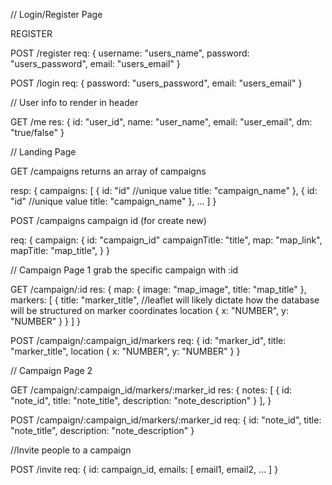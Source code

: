 // Login/Register Page

REGISTER

POST /register req: { username: "users_name", password: "users_password", email: "users_email" }

POST /login req: { password: "users_password", email: "users_email" }

// User info to render in header

GET /me res: { id: "user_id", name: "user_name", email: "user_email", dm: "true/false" }

// Landing Page

GET /campaigns returns an array of campaigns

resp: { campaigns: [ { id: "id" //unique value title: "campaign_name" }, { id: "id" //unique value title: "campaign_name" }, ... ] }

POST /campaigns campaign id (for create new)

req: { campaign: { id: "campaign_id" campaignTitle: "title", map: "map_link", mapTitle: "map_title", } }

// Campaign Page 1 grab the specific campaign with :id

GET /campaign/:id res: { map: { image: "map_image", title: "map_title" }, markers: [ { title: "marker_title", //leaflet will likely dictate how the database will be structured on marker coordinates location { x: "NUMBER", y: "NUMBER" } } ] }

POST /campaign/:campaign_id/markers req: { id: "marker_id", title: "marker_title", location { x: "NUMBER", y: "NUMBER" } }

// Campaign Page 2

GET /campaign/:campaign_id/markers/:marker_id res: { notes: [ { id: "note_id", title: "note_title", description: "note_description" } ], }

POST /campaign/:campaign_id/markers/:marker_id req: { id: "note_id", title: "note_title", description: "note_description" }

//Invite people to a campaign

POST /invite req: { id: campaign_id, emails: [ email1, email2, ... ] }
